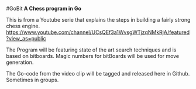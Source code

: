 #GoBit
**A Chess program in Go**

This is from a Youtube serie that explains the steps in building a fairly strong chess engine. https://www.youtube.com/channel/UCsQEf3a1WvsgWTjzqNMkRjA/featured?view_as=public

The Program will be featuring state of the art search techniques and is based on bitboards. Magic numbers for bitBoards will be used for move generation.

The Go-code from the video clip will be tagged and released here in Github. Sometimes in groups.
